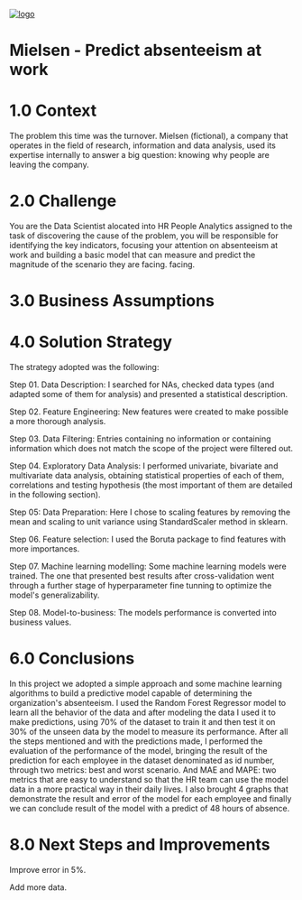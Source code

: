 [
![logo](https://user-images.githubusercontent.com/97288194/154069960-07591e0b-f6fe-49a6-81ad-5b0d85a6c83a.png)
](url)

# Mielsen - Predict absenteeism at work

# 1.0 Context

The problem this time was the turnover. Mielsen (fictional), a company that operates in the field of research, information and data analysis, used its expertise internally to answer a big question: knowing why people are leaving the company.

# 2.0 Challenge 

You are the Data Scientist alocated into HR People Analytics assigned to the task of discovering the cause of the problem, you will be responsible for identifying the key indicators, focusing your attention on absenteeism at work and building a basic model that can measure and predict the magnitude of the scenario they are facing. facing.

# 3.0 Business Assumptions

# 4.0 Solution Strategy
The strategy adopted was the following:

Step 01. Data Description: I searched for NAs, checked data types (and adapted some of them for analysis) and presented a statistical description.

Step 02. Feature Engineering: New features were created to make possible a more thorough analysis.

Step 03. Data Filtering: Entries containing no information or containing information which does not match the scope of the project were filtered out.

Step 04. Exploratory Data Analysis: I performed univariate, bivariate and multivariate data analysis, obtaining statistical properties of each of them, correlations and testing hypothesis (the most important of them are detailed in the following section).

Step 05: Data Preparation: Here I chose to scaling features by removing the mean and scaling to unit variance using StandardScaler method in sklearn.

Step 06. Feature selection: I used the Boruta package to find features with more importances.

Step 07. Machine learning modelling: Some machine learning models were trained. The one that presented best results after cross-validation went through a further stage of hyperparameter fine tunning to optimize the model's generalizability.

Step 08. Model-to-business: The models performance is converted into business values.

# 6.0 Conclusions

In this project we adopted a simple approach and some machine learning algorithms to build a predictive model capable of determining the organization's absenteeism.
I used the Random Forest Regressor model to learn all the behavior of the data and after modeling the data I used it to make predictions, using 70% of the dataset to train it and then test it on 30% of the unseen data by the model to measure its performance. After all the steps mentioned and with the predictions made, I performed the evaluation of the performance of the model, bringing the result of the prediction for each employee in the dataset denominated as id number, through two metrics: best and worst scenario. And MAE and MAPE: two metrics that are easy to understand so that the HR team can use the model data in a more practical way in their daily lives. I also brought 4 graphs that demonstrate the result and error of the model for each employee and finally we can conclude result of the model with a predict of 48 hours of absence.


# 8.0 Next Steps and Improvements

Improve error in 5%.

Add more data.